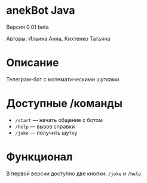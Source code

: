 # anekBot Java

Версия 0.01 beta

Авторы: Ильина Анна, Кихтенко Татьяна

# Описание

Телеграм-бот с математическими шутками

# Доступные /команды

- `/start` — начать общение с ботом
- `/help` — вызов справки
- `/joke` — получить шутку

# Функционал

В первой версии доступно две кнопки: `/joke` и `/help`
